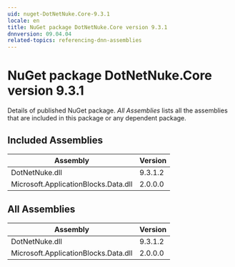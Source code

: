 ```yaml
---
uid: nuget-DotNetNuke.Core-9.3.1
locale: en
title: NuGet package DotNetNuke.Core version 9.3.1
dnnversion: 09.04.04
related-topics: referencing-dnn-assemblies
---
```


# NuGet package DotNetNuke.Core version 9.3.1
Details of published NuGet package.
*All Assemblies* lists all the assemblies that are included in this package or any dependent package.

## Included Assemblies

|Assembly|Version|
|---|---|
|DotNetNuke.dll|9.3.1.2|
|Microsoft.ApplicationBlocks.Data.dll|2.0.0.0|

## All Assemblies

|Assembly|Version|
|---|---|
|DotNetNuke.dll|9.3.1.2|
|Microsoft.ApplicationBlocks.Data.dll|2.0.0.0|

